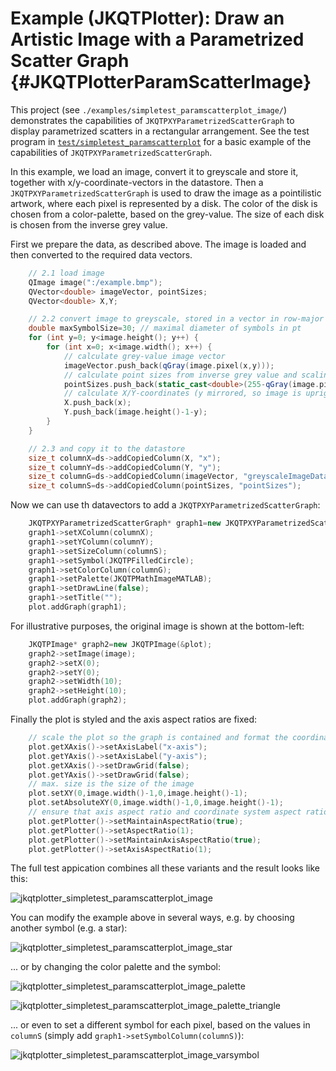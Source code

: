 # Example (JKQTPlotter): Draw an Artistic Image with a Parametrized Scatter Graph {#JKQTPlotterParamScatterImage}
This project (see `./examples/simpletest_paramscatterplot_image/`) demonstrates the capabilities of `JKQTPXYParametrizedScatterGraph` to display parametrized scatters in a rectangular arrangement. See the test program in [`test/simpletest_paramscatterplot`](https://github.com/jkriege2/JKQtPlotter/tree/master/examples/simpletest_paramscatterplot) for a basic example of the capabilities of `JKQTPXYParametrizedScatterGraph`.

In this example, we load an image, convert it to greyscale and store it, together with x/y-coordinate-vectors in the datastore. Then a `JKQTPXYParametrizedScatterGraph` is used to draw the image as a pointilistic artwork, where each pixel is represented by a disk. The color of the disk is chosen from a color-palette, based on the grey-value. The size of each disk is chosen from the inverse grey value.

First we prepare the data, as described above. The image is loaded and then converted to the required data vectors.
```.cpp
    // 2.1 load image
    QImage image(":/example.bmp");
    QVector<double> imageVector, pointSizes;
    QVector<double> X,Y;

    // 2.2 convert image to greyscale, stored in a vector in row-major order
    double maxSymbolSize=30; // maximal diameter of symbols in pt
    for (int y=0; y<image.height(); y++) {
        for (int x=0; x<image.width(); x++) {
            // calculate grey-value image vector
            imageVector.push_back(qGray(image.pixel(x,y)));
            // calculate point sizes from inverse grey value and scaling between 0 and maxSymbolSize
            pointSizes.push_back(static_cast<double>(255-qGray(image.pixel(x,y)))/255.0*maxSymbolSize);
            // calculate X/Y-coordinates (y mirrored, so image is upright)
            X.push_back(x);
            Y.push_back(image.height()-1-y);
        }
    }

    // 2.3 and copy it to the datastore
    size_t columnX=ds->addCopiedColumn(X, "x");
    size_t columnY=ds->addCopiedColumn(Y, "y");
    size_t columnG=ds->addCopiedColumn(imageVector, "greyscaleImageData");
    size_t columnS=ds->addCopiedColumn(pointSizes, "pointSizes");
```

Now we can use th datavectors to add a `JKQTPXYParametrizedScatterGraph`:
```.cpp
    JKQTPXYParametrizedScatterGraph* graph1=new JKQTPXYParametrizedScatterGraph(&plot);
    graph1->setXColumn(columnX);
    graph1->setYColumn(columnY);
    graph1->setSizeColumn(columnS);
    graph1->setSymbol(JKQTPFilledCircle);
    graph1->setColorColumn(columnG);
    graph1->setPalette(JKQTPMathImageMATLAB);
    graph1->setDrawLine(false);
    graph1->setTitle("");
    plot.addGraph(graph1);
```

For illustrative purposes, the original image is shown at the bottom-left:
```.cpp
    JKQTPImage* graph2=new JKQTPImage(&plot);
    graph2->setImage(image);
    graph2->setX(0);
    graph2->setY(0);
    graph2->setWidth(10);
    graph2->setHeight(10);
    plot.addGraph(graph2);
```

Finally the plot is styled and the axis aspect ratios are fixed:
```.cpp
    // scale the plot so the graph is contained and format the coordinate system
    plot.getXAxis()->setAxisLabel("x-axis");
    plot.getYAxis()->setAxisLabel("y-axis");
    plot.getXAxis()->setDrawGrid(false);
    plot.getYAxis()->setDrawGrid(false);
    // max. size is the size of the image
    plot.setXY(0,image.width()-1,0,image.height()-1);
    plot.setAbsoluteXY(0,image.width()-1,0,image.height()-1);
    // ensure that axis aspect ratio and coordinate system aspect ratio are maintained
    plot.getPlotter()->setMaintainAspectRatio(true);
    plot.getPlotter()->setAspectRatio(1);
    plot.getPlotter()->setMaintainAxisAspectRatio(true);
    plot.getPlotter()->setAxisAspectRatio(1);
```

The full test appication combines all these variants and the result looks like this:

![jkqtplotter_simpletest_paramscatterplot_image](https://raw.githubusercontent.com/jkriege2/JKQtPlotter/master/screenshots/jkqtplotter_simpletest_paramscatterplot_image.png)

You can modify the example above in several ways, e.g. by choosing another symbol (e.g. a star):

![jkqtplotter_simpletest_paramscatterplot_image_star](https://raw.githubusercontent.com/jkriege2/JKQtPlotter/master/screenshots/jkqtplotter_simpletest_paramscatterplot_image_star.png)

... or by changing the color palette and the symbol:

![jkqtplotter_simpletest_paramscatterplot_image_palette](https://raw.githubusercontent.com/jkriege2/JKQtPlotter/master/screenshots/jkqtplotter_simpletest_paramscatterplot_image_palette.png)

![jkqtplotter_simpletest_paramscatterplot_image_palette_triangle](https://raw.githubusercontent.com/jkriege2/JKQtPlotter/master/screenshots/jkqtplotter_simpletest_paramscatterplot_image_palette_triangle.png)

... or even  to set a different symbol for each pixel, based on the values in `columnS` (simply add `graph1->setSymbolColumn(columnS)`):


![jkqtplotter_simpletest_paramscatterplot_image_varsymbol](https://raw.githubusercontent.com/jkriege2/JKQtPlotter/master/screenshots/jkqtplotter_simpletest_paramscatterplot_image_varsymbol.png)

